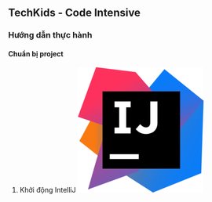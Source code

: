 ## TechKids - Code Intensive
### Hướng dẫn thực hành
#### Chuẩn bị project
1. Khởi động IntelliJ <ENTER>
![Intellij Logo](/images/intellij.png)
